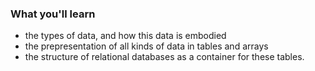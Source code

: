 ### What you'll learn

- the types of data, and how this data is embodied
- the prepresentation of all kinds of data in tables and arrays
- the structure of relational databases as a container for these tables.
